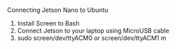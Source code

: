 Connecting Jetson Nano to Ubuntu

1. Install Screen to Bash
2. Connect Jetson to your laptop using MicroUSB cable
3. sudo screen/dev/ttyACM0 or screen/dev/ttyACM1
m
